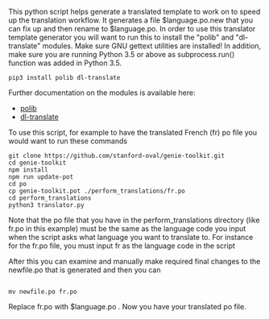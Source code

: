 This python script helps generate a translated template to work on to speed up the translation workflow. It generates a file $language.po.new that you can fix up and then rename to $language.po.  In order to use this translator template generator you will want to run this to install the "polib" and "dl-translate" modules. Make sure GNU gettext utilities are installed! In addition, make sure you are running Python 3.5 or above as subprocess.run() function was added in Python 3.5.

```
pip3 install polib dl-translate

```



Further documentation on the modules is available here:

- [polib](https://pypi.org/project/polib/)
- [dl-translate](https://pypi.org/project/dl-translate/)



To use this script, for example to have the translated French (fr) po file you would want to run these commands

```
git clone https://github.com/stanford-oval/genie-toolkit.git
cd genie-toolkit
npm install
npm run update-pot
cd po
cp genie-toolkit.pot ./perform_translations/fr.po
cd perform_translations
python3 translator.py 
```

Note that the po file that you have in the perform_translations directory (like fr.po in this example) must be the same as the language code you input when the script asks what language you want to translate to. For instance for the fr.po file, you must input fr as the language code in the script

After this you can examine and manually make required final changes to the newfile.po that is generated and then you can


```

mv newfile.po fr.po

```

Replace fr.po with $language.po . Now you have your translated po file.
